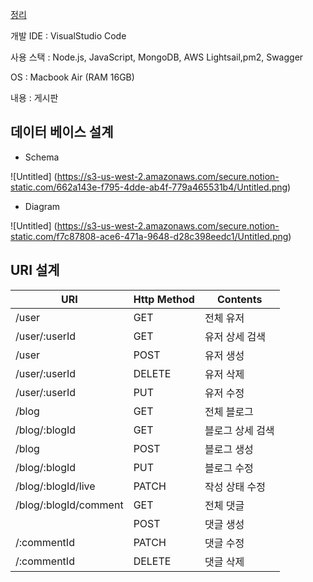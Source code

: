 [정리](https://humane-map-4ba.notion.site/Restful-board-example-100dccee74b149e2be157e85f1973ecd)

개발 IDE : VisualStudio Code

사용 스택 : Node.js, JavaScript, MongoDB, AWS Lightsail,pm2, Swagger

OS : Macbook Air (RAM 16GB)

내용 : 게시판

## 데이터 베이스 설계

- Schema

![Untitled]
(https://s3-us-west-2.amazonaws.com/secure.notion-static.com/662a143e-f795-4dde-ab4f-779a465531b4/Untitled.png)
- Diagram

![Untitled]
(https://s3-us-west-2.amazonaws.com/secure.notion-static.com/f7c87808-ace6-471a-9648-d28c398eedc1/Untitled.png)
## URI 설계

| URI | Http Method | Contents |
| --- | --- | --- |
| /user | GET | 전체 유저 |
| /user/:userId | GET | 유저 상세 검색 |
| /user | POST | 유저 생성 |
| /user/:userId | DELETE | 유저 삭제 |
| /user/:userId | PUT | 유저 수정 |
| /blog | GET | 전체 블로그 |
| /blog/:blogId | GET | 블로그 상세 검색 |
| /blog | POST | 블로그 생성 |
| /blog/:blogId | PUT | 블로그 수정 |
| /blog/:blogId/live | PATCH | 작성 상태 수정 |
| /blog/:blogId/comment | GET | 전체 댓글 |
|  | POST | 댓글 생성 |
| /:commentId | PATCH | 댓글 수정 |
| /:commentId | DELETE | 댓글 삭제 |
